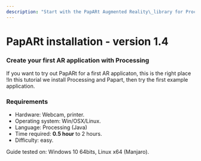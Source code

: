 ```yaml
---
description: "Start with the PapARt Augmented Reality\_library for Processing."
---
```


# PapARt installation - version 1.4

### Create your first AR application with Processing

If you want to try out PapARt for a first AR applicaton, this is the right place !In this tutorial we install Processing and Papart, then try the first example application.

### Requirements

* Hardware: Webcam, printer.
* Operating system: Win/OSX/Linux. 
* Language: Processing \(Java\)
* Time required: **0.5 hour** to 2 hours.  
* Difficulty: easy.

Guide tested on: Windows 10 64bits, Linux x64 \(Manjaro\).

## 

